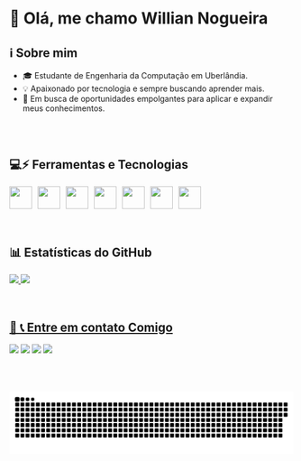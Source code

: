 # 👋 Olá, me chamo Willian Nogueira 

<h2>ℹ️ Sobre mim</h2>

- 🎓 Estudante de Engenharia da Computação em Uberlândia.
- 💡 Apaixonado por tecnologia e sempre buscando aprender mais.
- 🌱 Em busca de oportunidades empolgantes para aplicar e expandir meus conhecimentos.

<br>
<br>



## 💻⚡ Ferramentas e Tecnologias

<div style="display: flex; flex-wrap: wrap; gap: 10px;">
    <img loading="lazy" src="https://cdn.jsdelivr.net/gh/devicons/devicon/icons/git/git-original.svg" width="40" height="40"/>
    <img loading="lazy" src="https://user-images.githubusercontent.com/25181517/192108374-8da61ba1-99ec-41d7-80b8-fb2f7c0a4948.png" width="40" height="40"/>
    <img loading="lazy" src="https://user-images.githubusercontent.com/25181517/192158954-f88b5814-d510-4564-b285-dff7d6400dad.png" width="40" height="40"/>
    <img loading="lazy" src="https://user-images.githubusercontent.com/25181517/183898674-75a4a1b1-f960-4ea9-abcb-637170a00a75.png" width="40" height="40"/>
    <img loading="lazy" src="https://user-images.githubusercontent.com/25181517/117447155-6a868a00-af3d-11eb-9cfe-245df15c9f3f.png" width="40" height="40"/>
    <img loading="lazy" src="https://user-images.githubusercontent.com/25181517/183423507-c056a6f9-1ba8-4312-a350-19bcbc5a8697.png" width="40" height="40"/>
    <img loading="lazy" src="https://cdn.jsdelivr.net/gh/devicons/devicon/icons/java/java-original.svg" width="40" height="40"/>
</div>
<br>
<br>

       
## 📊 Estatísticas do GitHub

<div>
<a href="https://github.com/WillianNog">
<img loading="lazy" height="180em" src="https://github-readme-stats.vercel.app/api/top-langs/?username=WillianNog&layout=compact&langs_count=7&theme=github_dark"/>
<img loading="lazy" height="180em" src="https://github-readme-stats.vercel.app/api?username=WillianNog&show_icons=true&theme=github_dark&include_all_commits=true&count_private=true"/>
</div>
  
<br>
<br>


## 💼 📞 Entre em contato Comigo 

<div>
    <a href="https://www.instagram.com/willian.nogueira0612/" target="_blank"><img loading="lazy" src="https://img.shields.io/badge/-Instagram-%23E4405F?style=for-the-badge&logo=instagram&logoColor=white" target="_blank"></a>
    <a href="mailto:martinswillian0612@gmail.com"><img loading="lazy" src="https://img.shields.io/badge/Gmail-D14836?style=for-the-badge&logo=gmail&logoColor=white" target="_blank"></a> 
    <a href="https://www.linkedin.com/in/williannog/" target="_blank"><img loading="lazy" src="https://img.shields.io/badge/-LinkedIn-%230077B5?style=for-the-badge&logo=linkedin&logoColor=white" target="_blank"></a>   
    <a href="https://wa.me/34999672686" target="_blank"><img loading="lazy" src="https://img.shields.io/badge/WhatsApp-25D366?style=for-the-badge&logo=whatsapp&logoColor=white" target="_blank"></a>   
</div>


<br>
<br>
<br>

![Snake animation](https://github.com/WillianNog/WillianNog/blob/output/github-contribution-grid-snake-dark.svg)
